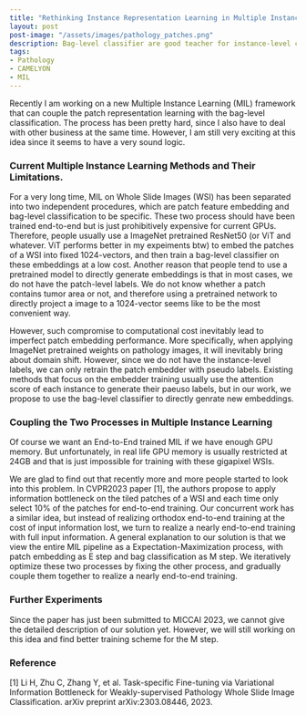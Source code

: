 ```yaml
---
title: "Rethinking Instance Representation Learning in Multiple Instance Learning" 
layout: post
post-image: "/assets/images/pathology_patches.png"
description: Bag-level classifier are good teacher for instance-level classifier.
tags:
- Pathology
- CAMELYON
- MIL
---
```


Recently I am working on a new Multiple Instance Learning (MIL) framework that can couple the patch representation learning with the bag-level classification. The process has been pretty hard, since I also have to deal with other business at the same time. However, I am still very exciting at this idea since it seems to have a very sound logic.

### Current Multiple Instance Learning Methods and Their Limitations.

For a very long time, MIL on Whole Slide Images (WSI) has been separated into two independent procedures, which are patch feature embedding and bag-level classification to be specific. These two process should have been trained end-to-end but is just prohibitively expensive for current GPUs. Therefore, people usually use a ImageNet pretrained ResNet50 (or ViT and whatever. ViT performs better in my expeiments btw) to embed the patches of a WSI into fixed 1024-vectors, and then train a bag-level classifier on these embeddings at a low cost. Another reason that people tend to use a pretrained model to directly generate embeddings is that in most cases, we do not have the patch-level labels. We do not know whether a patch contains tumor area or not, and therefore using a pretrained network to directly project a image to a 1024-vector seems like to be the most convenient way.

However, such compromise to computational cost inevitably lead to imperfect patch embedding performance. More specifically, when applying ImageNet pretrained weights on pathology images, it will inevitably bring about domain shift. However, since we do not have the instance-level labels, we can only retrain the patch embedder with pseudo labels. Existing methods that focus on the embedder training usually use the attention score of each instance to generate their paeuso labels, but in our work, we propose to use the bag-level classifier to directly genrate new embeddings.
 
### Coupling the Two Processes in Multiple Instance Learning

Of course we want an End-to-End trained MIL if we have enough GPU memory. But unfortunately, in real life GPU memory is usually restricted at 24GB and that is just impossible for training with these gigapixel WSIs.  

We are glad to find out that recently more and more people started to look into this problem. In CVPR2023 paper [1], the authors propose to apply information bottleneck on the tiled patches of a WSI and each time only select 10% of the patches for end-to-end training. Our concurrent work has a similar idea, but instead of realizing orthodox end-to-end training at the cost of input information lost, we turn to realize a nearly end-to-end training with full input information. A general explanation to our solution is that we view the entire MIL pipeline as a Expectation-Maximization process, with patch embedding as E step and bag classification as M step. We iteratively optimize these two processes by fixing the other process, and gradually couple them together to realize a nearly end-to-end training. 

### Further Experiments

Since the paper has just been submitted to MICCAI 2023, we cannot give the detailed description of our solution yet. However, we will still working on this idea and find better training scheme for the M step. 



### Reference
[1] Li H, Zhu C, Zhang Y, et al. Task-specific Fine-tuning via Variational Information Bottleneck for Weakly-supervised Pathology Whole Slide Image Classification. arXiv preprint arXiv:2303.08446, 2023.

